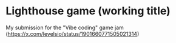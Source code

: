 # Lighthouse game (working title)
My submission for the "Vibe coding" game jam (https://x.com/levelsio/status/1901660771505021314)